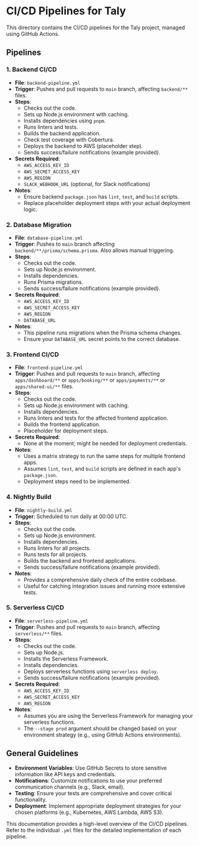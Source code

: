 # CI/CD Pipelines for Taly

This directory contains the CI/CD pipelines for the Taly project, managed using GitHub Actions.

## Pipelines

### 1. Backend CI/CD

- **File**: `backend-pipeline.yml`
- **Trigger**: Pushes and pull requests to `main` branch, affecting `backend/**` files.
- **Steps**:
    - Checks out the code.
    - Sets up Node.js environment with caching.
    - Installs dependencies using `pnpm`.
    - Runs linters and tests.
    - Builds the backend application.
    - Check test coverage with Cobertura.
    - Deploys the backend to AWS (placeholder step).
    - Sends success/failure notifications (example provided).
- **Secrets Required**:
    - `AWS_ACCESS_KEY_ID`
    - `AWS_SECRET_ACCESS_KEY`
    - `AWS_REGION`
    - `SLACK_WEBHOOK_URL` (optional, for Slack notifications)
- **Notes**:
    - Ensure backend `package.json` has `lint`, `test`, and `build` scripts.
    - Replace placeholder deployment steps with your actual deployment logic.

### 2. Database Migration

- **File**: `database-pipeline.yml`
- **Trigger**: Pushes to `main` branch affecting `backend/**/prisma/schema.prisma`. Also allows manual triggering.
- **Steps**:
    - Checks out the code.
    - Sets up Node.js environment.
    - Installs dependencies.
    - Runs Prisma migrations.
    - Sends success/failure notifications (example provided).
- **Secrets Required**:
    - `AWS_ACCESS_KEY_ID`
    - `AWS_SECRET_ACCESS_KEY`
    - `AWS_REGION`
    - `DATABASE_URL`
- **Notes**:
    - This pipeline runs migrations when the Prisma schema changes.
    - Ensure your `DATABASE_URL` secret points to the correct database.

### 3. Frontend CI/CD

- **File**: `frontend-pipeline.yml`
- **Trigger**: Pushes and pull requests to `main` branch, affecting `apps/dashboard/**` or `apps/booking/**` or `apps/payments/**` or `apps/shared-ui/**` files.
- **Steps**:
    - Checks out the code.
    - Sets up Node.js environment with caching.
    - Installs dependencies.
    - Runs linters and tests for the affected frontend application.
    - Builds the frontend application.
    - Placeholder for deployment steps.
- **Secrets Required**:
    -  None at the moment; might be needed for deployment credentials.
- **Notes**:
    - Uses a matrix strategy to run the same steps for multiple frontend apps.
    - Assumes `lint`, `test`, and `build` scripts are defined in each app's `package.json`.
    - Deployment steps need to be implemented.

### 4. Nightly Build

- **File**: `nightly-build.yml`
- **Trigger**: Scheduled to run daily at 00:00 UTC.
- **Steps**:
    - Checks out the code.
    - Sets up Node.js environment.
    - Installs dependencies.
    - Runs linters for all projects.
    - Runs tests for all projects.
    - Builds the backend and frontend applications.
    - Sends success/failure notifications (example provided).
- **Notes**:
    - Provides a comprehensive daily check of the entire codebase.
    - Useful for catching integration issues and running more extensive tests.

### 5. Serverless CI/CD

- **File**: `serverless-pipeline.yml`
- **Trigger**: Pushes and pull requests to `main` branch, affecting `serverless/**` files.
- **Steps**:
    - Checks out the code.
    - Sets up Node.js.
    - Installs the Serverless Framework.
    - Installs dependencies.
    - Deploys serverless functions using `serverless deploy`.
    - Sends success/failure notifications (example provided).
- **Secrets Required**:
    - `AWS_ACCESS_KEY_ID`
    - `AWS_SECRET_ACCESS_KEY`
    - `AWS_REGION`
- **Notes**:
    - Assumes you are using the Serverless Framework for managing your serverless functions.
    - The `--stage prod` argument should be changed based on your environment strategy (e.g., using GitHub Actions environments).

## General Guidelines

- **Environment Variables**: Use GitHub Secrets to store sensitive information like API keys and credentials.
- **Notifications**: Customize notifications to use your preferred communication channels (e.g., Slack, email).
- **Testing**: Ensure your tests are comprehensive and cover critical functionality.
- **Deployment**: Implement appropriate deployment strategies for your chosen platforms (e.g., Kubernetes, AWS Lambda, AWS S3).

This documentation provides a high-level overview of the CI/CD pipelines. Refer to the individual `.yml` files for the detailed implementation of each pipeline.